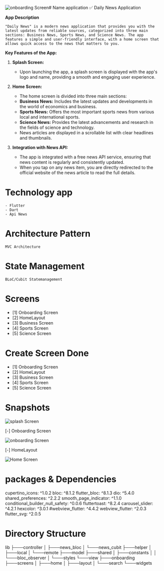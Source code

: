 ![onboarding Screen](https://github.com/user-attachments/assets/55847d57-67aa-4c24-9bb2-c4f4b29b7ec5)# Name application ✅
   Daily News Application

**App Description**

    "Daily News" is a modern news application that provides you with the latest updates from reliable sources, categorized into three main sections: Business News, Sports News, and Science News. The app features a simple and user-friendly interface, with a home screen that allows quick access to the news that matters to you.

**Key Features of the App:**

1. **Splash Screen:**
    - Upon launching the app, a splash screen is displayed with the app's logo and name, providing a smooth and engaging user experience.

2. **Home Screen:**
    - The home screen is divided into three main sections:
     - **Business News:** Includes the latest updates and developments in the world of economics and business.
     - **Sports News:** Offers the most important sports news from various local and international sports.
     - **Science News:** Provides the latest advancements and research in the fields of science and technology.
     - News articles are displayed in a scrollable list with clear headlines and thumbnails.

3. **Integration with News API:**
   - The app is integrated with a free news API service, ensuring that news content is regularly and consistently updated.
   - When you tap on any news item, you are directly redirected to the official website of the news article to read the full details.

# Technology app
    - Flutter
    - Dart 
    - Api News 

# Architecture Pattern
    MVC Architecture 

# State Management
    BLoC/Cubit Statemanagement

# Screens
- [1] Onboarding Screen
- [2] HomeLayout
- [3] Business Screen
- [4] Sports Screen
- [5] Science Screen


# Create Screen Done
- [1] Onboarding Screen
- [2] HomeLayout
- [3] Business Screen
- [4] Sports Screen
- [5] Science Screen


# Snapshots

![splash Screen](https://github.com/user-attachments/assets/f474605c-34d4-4adc-9184-b82f00d07b57)

 [-] Onboarding Screen

![onboarding Screen](https://github.com/user-attachments/assets/64a0f5d5-7d33-484c-abd1-7fcbd0dbf084)

 [-] HomeLayout

![Home Screen](https://github.com/user-attachments/assets/4290df22-063d-46d7-8f7d-027e3de17cdd)

# packages & Dependencies
  cupertino_icons: ^1.0.2
  bloc: ^8.1.2
  flutter_bloc: ^8.1.3
  dio: ^5.4.0
  shared_preferences: ^2.2.2
  smooth_page_indicator: ^1.1.0
  conditional_builder_null_safety: ^0.0.6
  fluttertoast: ^8.2.4
  carousel_slider: ^4.2.1
  hexcolor: ^3.0.1
  #webview_flutter: ^4.4.2
  webview_flutter: ^2.0.3
  flutter_svg: ^2.0.5

# Directory Structure
   lib
   ├───controller
   │   ├───news_bloc
   │   └───news_cubit
   ├───helper
   │   ├───local
   │   └───remote
   ├───model
   ├───shared
   │   ├───constants
   │   │   └───bloc_observer
   │   └───styles
   └───view
       ├───onboarding
       ├───screens
       │   ├───home
       │   ├───layout
       │   └───search
       └───widgets

